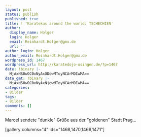 ```yaml
---
layout: post
status: publish
published: true
title: ! 'Karatekas around the world: TSCHECHIEN'
author:
  display_name: Holger
  login: Holger
  email: Reinhardt.Holger@gmx.de
  url: ''
author_login: Holger
author_email: Reinhardt.Holger@gmx.de
wordpress_id: 1467
wordpress_url: http://karatedojo-usingen.de/?p=1467
date: !binary |-
  MjAxNS0wOC0xNyAxODowMToyNCArMDIwMA==
date_gmt: !binary |-
  MjAxNS0wOC0xNyAxNjowMToyNCArMDIwMA==
categories:
- Bilder
tags:
- Bilder
comments: []
---
```

<p>Marcel sendete "dunkle" Gr&uuml;&szlig;e aus der "goldenen" Stadt Prag...</p>
<p>[gallery columns="4" ids="1468,1470,1469,1471"]</p>
